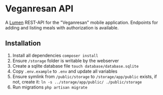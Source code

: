 # Veganresan API

A [Lumen](https://lumen.laravel.com/docs) REST-API for the "Veganresan" mobile application. Endpoints for adding and
listing meals with authorization is available.

## Installation
1. Install all dependencies `composer install`
2. Ensure `/storage` folder is writable by the webserver
3. Create a sqlite database file `touch database/database.sqlite`
4. Copy `.env.example` to `.env` and update all variables
5. Ensure symlink from `/public/storage` to `/storage/app/public` exists, if not, create it: `ln -s ../storage/app/public/ ./public/storage`
6. Run migrations `php artisan migrate`
